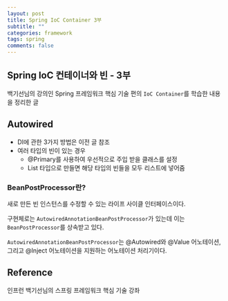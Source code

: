 ```yaml
---
layout: post
title: Spring IoC Container 3부
subtitle: ""
categories: framework
tags: spring
comments: false
---
```


## Spring IoC 컨테이너와 빈 - 3부

백기선님의 강의인 Spring 프레임워크 핵심 기술 편의 `IoC Container`를 학습한 내용을 정리한 글

## Autowired

- DI에 관한 3가지 방법은 이전 글 참조
- 여러 타입의 빈이 있는 경우
  - @Primary를 사용하여 우선적으로 주입 받을 클래스를 설정
  - List 타입으로 만들면 해당 타입의 빈들을 모두 리스트에 넣어줌

### BeanPostProcessor란?

새로 만든 빈 인스턴스를 수정할 수 있는 라이프 사이클 인터페이스이다.

구현체로는 `AutowiredAnnotationBeanPostProcessor`가 있는데 이는 `BeanPostProcessor`를 상속받고 있다.

`AutowiredAnnotationBeanPostProcessor`는 @Autowired와 @Value 어노테이션, 그리고 @Inject 어노테이션을 지원하는 어노테이션 처리기이다.

## Reference

인프런 백기선님의 스프링 프레임워크 핵심 기술 강좌
